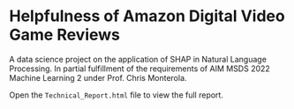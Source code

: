 # Helpfulness of Amazon Digital Video Game Reviews

A data science project on the application of SHAP in Natural Language Processing. In partial fulfillment of the requirements of AIM MSDS 2022 Machine Learning 2 under Prof. Chris Monterola.

Open the `Technical_Report.html` file to view the full report.
